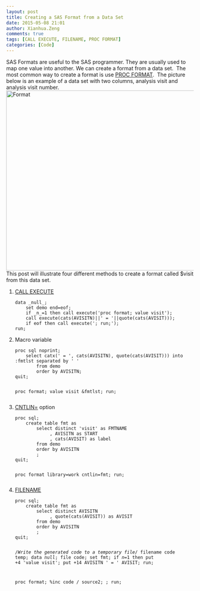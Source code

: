 ```yaml
---
layout: post
title: Creating a SAS Format from a Data Set
date: 2015-05-08 21:01
author: Xianhua.Zeng
comments: true
tags: [CALL EXECUTE, FILENAME, PROC FORMAT]
categories: [Code]
---
```

SAS Formats are useful to the SAS programmer. They are usually used to map one value into another. We can create a format from a data set.  The most common way to create a format is use <a href="http://support.sas.com/documentation/cdl/en/proc/61895/HTML/default/viewer.htm#a000063536.htm" target="_blank"><span style="text-decoration: underline;">PROC FORMAT</span></a>.  The picture below is an example of a data set with two columns, analysis visit and analysis visit number. <!--more-->
<a href="http://www.xianhuazeng.com/en/wp-content/uploads/2015/05/Format.jpg"><img class="aligncenter size-full wp-image-136" src="http://www.xianhuazeng.com/en/wp-content/uploads/2015/05/Format.jpg" alt="Format" width="506" height="483" /></a> This post will illustrate four different methods to create a format called $visit from this data set.
<ol>
 	<li><a href="http://support.sas.com/documentation/cdl/en/mcrolref/67912/HTML/default/viewer.htm#n1q1527d51eivsn1ob5hnz0yd1hx.htm" target="_blank"><span style="text-decoration: underline;">CALL EXECUTE</span></a>
<pre><code>data _null_;
    set demo end=eof;
    if _n_=1 then call execute('proc format; value visit');
    call execute(cats(AVISITN)||' = '||quote(cats(AVISIT)));
    if eof then call execute('; run;');
run;
</pre></code>
</li>
 	<li>Macro variable
<pre><code>proc sql noprint;
    select catx(' = ', cats(AVISITN), quote(cats(AVISIT))) into :fmtlst separated by ' '
        from demo
        order by AVISITN;
quit;

proc format;
    value visit
    &amp;fmtlst;
run;
</pre></code>
</li>
 	<li><a href="http://support.sas.com/documentation/cdl/en/proc/65145/HTML/default/viewer.htm#n1e19y6lrektafn1kj6nbvhus59w.htm" target="_blank"><span style="text-decoration: underline;">CNTLIN=</span></a> option
<pre><code>proc sql;
    create table fmt as
        select distinct 'visit' as FMTNAME
             , AVISITN as START
             , cats(AVISIT) as label
        from demo
        order by AVISITN
        ;
quit;

proc format library=work cntlin=fmt;
run;
</pre></code>
</li>
 	<li><a href="https://support.sas.com/documentation/cdl/en/lestmtsref/63323/HTML/default/p05r9vhhqbhfzun1qo9mw64s4700.htm" target="_blank"><span style="text-decoration: underline;">FILENAME</span></a>
<pre><code>proc sql;
    create table fmt as
        select distinct AVISITN
             , quote(cats(AVISIT)) as AVISIT
        from demo
        order by AVISITN
        ;
quit;

/*Write the generated code to a temporary file*/
filename code temp;
data _null_;
    file code;
    set fmt;
    if _n_=1 then put +4 'value visit';
    put +14 AVISITN ' = ' AVISIT;
run;

proc format;
    %inc code / source2;
    ;
run;
</pre></code>
</li>
</ol>
